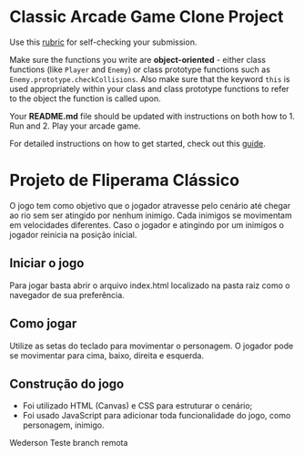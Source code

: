# Classic Arcade Game Clone Project


Use this [rubric](https://review.udacity.com/#!/rubrics/15/view) for self-checking your submission.

Make sure the functions you write are **object-oriented** - either class functions (like `Player` and `Enemy`) or class prototype functions such as `Enemy.prototype.checkCollisions`. Also make sure that the keyword `this` is used appropriately within your class and class prototype functions to refer to the object the function is called upon.

Your **README.md** file should be updated with instructions on both how to 1. Run and 2. Play your arcade game.

For detailed instructions on how to get started, check out this [guide](https://docs.google.com/document/d/1v01aScPjSWCCWQLIpFqvg3-vXLH2e8_SZQKC8jNO0Dc/pub?embedded=true).

# Projeto de Fliperama Clássico
O jogo tem como objetivo que o jogador atravesse pelo cenário até chegar ao rio sem ser atingido por nenhum inimigo. Cada inimigos se movimentam em velocidades diferentes. Caso o jogador e atingindo por um inimigos o jogador reinicia na posição inicial.
## Iniciar o jogo
Para jogar basta abrir o arquivo index.html localizado na pasta raiz como o navegador de sua preferência. 

## Como jogar
Utilize as setas do teclado para movimentar o personagem. O jogador pode se movimentar para cima, baixo, direita e esquerda.

## Construção do jogo
- Foi utilizado HTML (Canvas) e CSS para estruturar o cenário;
- Foi usado JavaScript para adicionar toda funcionalidade do jogo, como personagem, inimigo.

Wederson Teste branch remota
